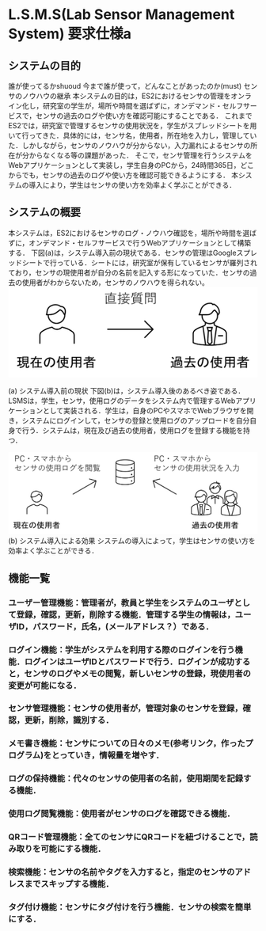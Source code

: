 # L.S.M.S(Lab Sensor Management System) 要求仕様a

## システムの目的
誰が使ってるかshuoud
今まで誰が使って，どんなことがあったのか(must)
センサのノウハウの継承
本システムの目的は，ES2におけるセンサの管理をオンライン化し，研究室の学生が，場所や時間を選ばずに，オンデマンド・セルフサービスで，センサの過去のログや使い方を確認可能にすることである．
これまでES2では，研究室で管理するセンサの使用状況を，学生がスプレッドシートを用いて行ってきた．具体的には，センサ名，使用者，所在地を入力し，管理していた．しかしながら，センサのノウハウが分からない，入力漏れによるセンサの所在が分からなくなる等の課題があった．
そこで，センサ管理を行うシステムをWebアプリケーションとして実装し，学生自身のPCから，24時間365日，どこからでも，センサの過去のログや使い方を確認可能できるようにする．
本システムの導入により，学生はセンサの使い方を効率よく学ぶことができる．

## システムの概要

本システムは，ES2におけるセンサのログ・ノウハウ確認を，場所や時間を選ばずに，オンデマンド・セルフサービスで行うWebアプリケーションとして構築する．
下図(a)は，システム導入前の現状である．センサの管理はGoogleスプレッドシートで行っている．シートには，研究室が保有しているセンサが羅列されており，センサの現使用者が自分の名前を記入する形になっていた．センサの過去の使用者がわからないため，センサのノウハウを得られない。
![past](past.png)

(a) システム導入前の現状
下図(b)は，システム導入後のあるべき姿である．LSMSは，学生，センサ，使用ログのデータをシステム内で管理するWebアプリケーションとして実装される．学生は，自身のPCやスマホでWebブラウザを開き，システムにログインして，センサの登録と使用ログのアップロードを自分自身で行う．システムは，現在及び過去の使用者，使用ログを登録する機能を持つ．

![future](future.png)
(b) システム導入による効果
システムの導入によって，学生はセンサの使い方を効率よく学ぶことができる．


## 機能一覧
### ユーザー管理機能：管理者が，教員と学生をシステムのユーザとして登録，確認，更新，削除する機能．管理する学生の情報は，ユーザID，パスワード，氏名，(メールアドレス？）である．
### ログイン機能：学生がシステムを利用する際のログインを行う機能．ログインはユーザIDとパスワードで行う．ログインが成功すると，センサのログやメモの閲覧，新しいセンサの登録，現使用者の変更が可能になる．
### センサ管理機能：センサの使用者が，管理対象のセンサを登録，確認，更新，削除，識別する．
### メモ書き機能：センサについての日々のメモ(参考リンク，作ったプログラム)をとっていき，情報量を増やす．
### ログの保持機能：代々のセンサの使用者の名前，使用期間を記録する機能．
### 使用ログ閲覧機能：使用者がセンサのログを確認できる機能．
### QRコード管理機能：全てのセンサにQRコードを紐づけることで，読み取りを可能にする機能．
### 検索機能：センサの名前やタグを入力すると，指定のセンサのアドレスまでスキップする機能．
### タグ付け機能：センサにタグ付けを行う機能．センサの検索を簡単にする．
